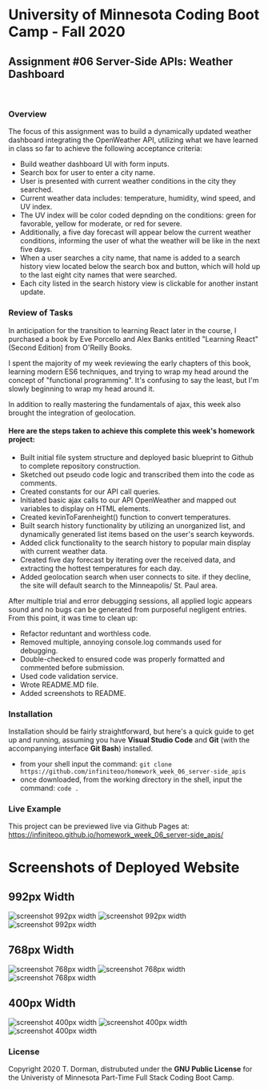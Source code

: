 # University of Minnesota Coding Boot Camp - Fall 2020 
## Assignment #06 Server-Side APIs: Weather Dashboard
<br/>

### Overview

The focus of this assignment was to build a dynamically updated weather dashboard integrating the OpenWeather API, utilizing what we have learned in class so far to achieve the following acceptance criteria:

* Build weather dashboard UI with form inputs.
* Search box for user to enter a city name.
* User is presented with current weather conditions in the city they searched.
* Current weather data includes: temperature, humidity, wind speed, and UV index.
* The UV index will be color coded depnding on the conditions: green for favorable, yellow for moderate, or red for severe.
* Additionally, a five day forecast will appear below the current weather conditions, informing the user of what the weather will be like in the next five days.
* When a user searches a city name, that name is added to a search history view located below the search box and button, which will hold up to the last eight city names that were searched.
* Each city listed in the search history view is clickable for another instant update.


### Review of Tasks

In anticipation for the transition to learning React later in the course, I purchased a book by Eve Porcello and Alex Banks entitled "Learning React" (Second Edition) from O'Reilly Books.  

I spent the majority of my week reviewing the early chapters of this book, learning modern ES6 techniques, and trying to wrap my head around the concept of "functional programming".  It's confusing to say the least, but I'm slowly beginning to wrap my head around it.

In addition to really mastering the fundamentals of ajax, this week also brought the integration of geolocation.

#### Here are the steps taken to achieve this complete this week's homework project:

* Built initial file system structure and deployed basic blueprint to Github to complete repository construction.
* Sketched out pseudo code logic and transcribed them into the code as comments.
* Created constants for our API call queries.
* Initiated basic ajax calls to our API OpenWeather and mapped out variables to display on HTML elements.
* Created kevinToFarenheight() function to convert temperatures.
* Built search history functionality by utilizing an unorganized list, and dynamically generated list items based on the user's search keywords.
* Added click functionality to the search history to popular main display with current weather data.
* Created five day forecast by iterating over the received data, and extracting the hottest temperatures for each day.
* Added geolocation search when user connects to site.  if they decline, the site will default search to the Minneapolis/ St. Paul area.


After multiple trial and error debugging sessions, all applied logic appears sound and no bugs can be generated from purposeful negligent entries.  From this point, it was time to clean up:

* Refactor reduntant and worthless code.
* Removed multiple, annoying console.log commands used for debugging.
* Double-checked to ensured code was properly formatted and commented before submission.
* Used code validation service.
* Wrote README.MD file.
* Added screenshots to README.
 

### Installation

Installation should be fairly straightforward, but here's a quick guide to get up and running, assuming you have **Visual Studio Code** and **Git** (with the accompanying interface **Git Bash**) installed.

* from your shell input the command: `git clone https://github.com/infiniteoo/homework_week_06_server-side_apis`
* once downloaded, from the working directory in the shell, input the command: `code .`


### Live Example

This project can be previewed live via Github Pages at: https://infiniteoo.github.io/homework_week_06_server-side_apis/

# Screenshots of Deployed Website

## 992px Width 
![screenshot 992px width](/img/992_1.PNG)
![screenshot 992px width](/img/992_2.PNG)
![screenshot 992px width](/img/992_3.PNG)

## 768px Width 
![screenshot 768px width](/img/768_1.PNG)
![screenshot 768px width](/img/768_2.PNG)
![screenshot 768px width](/img/768_3.PNG)

## 400px Width 
![screenshot 400px width](/img/400_1.PNG)
![screenshot 400px width](/img/400_2.PNG)
![screenshot 400px width](/img/400_3.PNG)


### License

Copyright 2020 T. Dorman, distrubuted under the **GNU Public License** for the Univeristy of Minnesota Part-Time Full Stack Coding Boot Camp.














